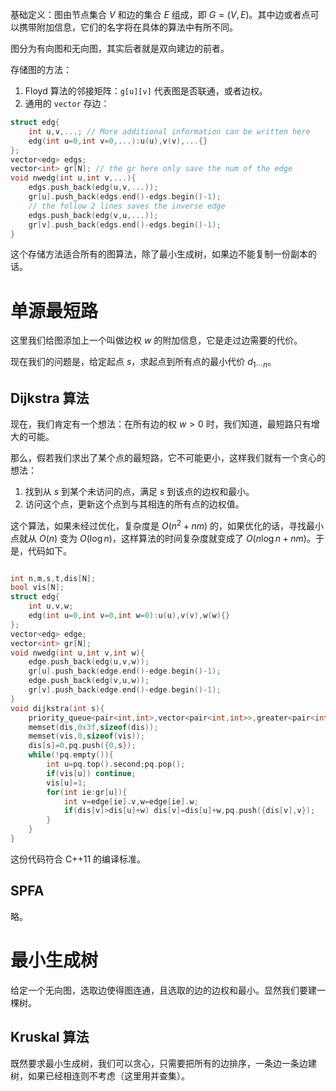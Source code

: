 基础定义：图由节点集合 $V$ 和边的集合 $E$ 组成，即 $G=(V,E)$。其中边或者点可以携带附加信息，它们的名字将在具体的算法中有所不同。

图分为有向图和无向图，其实后者就是双向建边的前者。

存储图的方法：

1. Floyd 算法的邻接矩阵：`g[u][v]` 代表图是否联通，或者边权。
2. 通用的 `vector` 存边：
```cpp
struct edg{
    int u,v,...; // More additional information can be written here
    edg(int u=0,int v=0,...):u(u),v(v),...{}
};
vector<edg> edgs;
vector<int> gr[N]; // the gr here only save the num of the edge
void nwedg(int u,int v,...){
    edgs.push_back(edg(u,v,...));
    gr[u].push_back(edgs.end()-edgs.begin()-1);
    // the follow 2 lines saves the inverse edge
    edgs.push_back(edg(v,u,...));
    gr[v].push_back(edgs.end()-edgs.begin()-1);
}
```
这个存储方法适合所有的图算法，除了最小生成树，如果边不能复制一份副本的话。

# 单源最短路

这里我们给图添加上一个叫做边权 $w$ 的附加信息，它是走过边需要的代价。

现在我们的问题是，给定起点 $s$，求起点到所有点的最小代价 $d_{1\cdots n}$。

## Dijkstra 算法

现在，我们肯定有一个想法：在所有边的权 $w>0$ 时，我们知道，最短路只有增大的可能。

那么，假若我们求出了某个点的最短路，它不可能更小，这样我们就有一个贪心的想法：

1. 找到从 $s$ 到某个未访问的点，满足 $s$ 到该点的边权和最小。
2. 访问这个点，更新这个点到与其相连的所有点的边权值。

这个算法，如果未经过优化，复杂度是 $O(n^2+nm)$ 的，如果优化的话，寻找最小点就从 $O(n)$ 变为 $O(\log n)$，这样算法的时间复杂度就变成了 $O(n\log n+nm)$。于是，代码如下。

```cpp

int n,m,s,t,dis[N];
bool vis[N];
struct edg{
    int u,v,w;
    edg(int u=0,int v=0,int w=0):u(u),v(v),w(w){}
};
vector<edg> edge;
vector<int> gr[N];
void nwedg(int u,int v,int w){
    edge.push_back(edg(u,v,w));
    gr[u].push_back(edge.end()-edge.begin()-1);
    edge.push_back(edg(v,u,w));
    gr[v].push_back(edge.end()-edge.begin()-1);
}
void dijkstra(int s){
    priority_queue<pair<int,int>,vector<pair<int,int>>,greater<pair<int,int>>> pq;
    memset(dis,0x3f,sizeof(dis));
    memset(vis,0,sizeof(vis));
    dis[s]=0,pq.push({0,s});
    while(!pq.empty()){
        int u=pq.top().second;pq.pop();
        if(vis[u]) continue;
        vis[u]=1;
        for(int ie:gr[u]){
            int v=edge[ie].v,w=edge[ie].w;
            if(dis[v]>dis[u]+w) dis[v]=dis[u]+w,pq.push({dis[v],v});
        }
    }
}
```

这份代码符合 C++11 的编译标准。

## SPFA

略。

# 最小生成树

给定一个无向图，选取边使得图连通，且选取的边的边权和最小。显然我们要建一棵树。

## Kruskal 算法

既然要求最小生成树，我们可以贪心，只需要把所有的边排序，一条边一条边建树，如果已经相连则不考虑（这里用并查集）。

